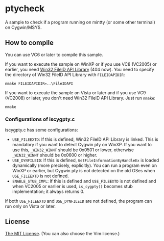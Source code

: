 # ptycheck
A sample to check if a program running on mintty (or some other terminal) on Cygwin/MSYS.


## How to compile

You can use VC6 or later to compile this sample.

If you want to execute the sample on WinXP or if you use VC8 (VC2005) or earlier, you need [Win32 FileID API Library](http://www.microsoft.com/en-us/download/details.aspx?id=22599) (404 now).
You need to specify the directory of Win32 FileID API Library with `FILEIDAPIDIR`:

```
nmake FILEIDAPIDIR=..\FileIDAPI
```

If you want to execute the sample on Vista or later and if you use VC9 (VC2008) or later, you don't need Win32 FileID API Library. Just run `nmake`:

```
nmake
```

### Configurations of iscygpty.c

iscygpty.c has some configurations:

* `USE_FILEEXTD`: If this is defined, Win32 FileID API Library is linked. This is mandatory if you want to detect Cygwin pty on WinXP. If you want to use this, `_WIN32_WINNT` should be 0x0501 or lower, otherwise `_WIN32_WINNT` should be 0x0600 or higher.
* `USE_DYNFILEID`: If this is defined, `GetFileInformationByHandleEx` is loaded dynamically (more precisely, explicitly). You can run a program even on WinXP or earlier, but Cygwin pty is not detected on the old OSes when `USE_FILEEXTD` is not defined.
* `ENABLE_STUB_IMPL`: If this is defined and `USE_FILEEXTD` is not defined and when VC2005 or earlier is used, `is_cygpty()` becomes stub implementation; it always returns 0.

If both `USE_FILEEXTD` and `USE_DYNFILEID` are not defined, the program can run only on Vista or later.


## License

[The MIT License](LICENSE). (You can also choose the Vim license.)

